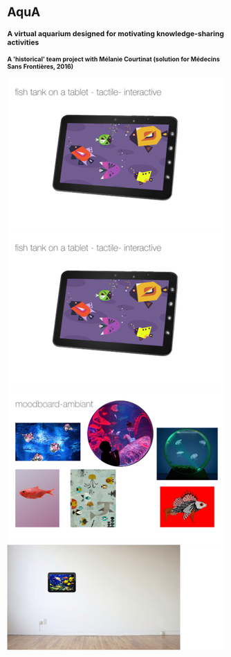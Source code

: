 # AquA
### A virtual aquarium designed for motivating knowledge-sharing activities
#### A 'historical' team project with Mélanie Courtinat (solution for Médecins Sans Frontières, 2016)

![master_img](./master_img.png)
![img3](mockup/3.jpg)
![img1](mockup/1.jpg)
![img2](mockup/2.jpg)
